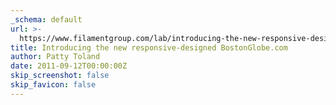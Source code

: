 ```yaml
---
_schema: default
url: >-
  https://www.filamentgroup.com/lab/introducing-the-new-responsive-designed-bostonglobecom
title: Introducing the new responsive-designed BostonGlobe.com
author: Patty Toland
date: 2011-09-12T00:00:00Z
skip_screenshot: false
skip_favicon: false
---
```

